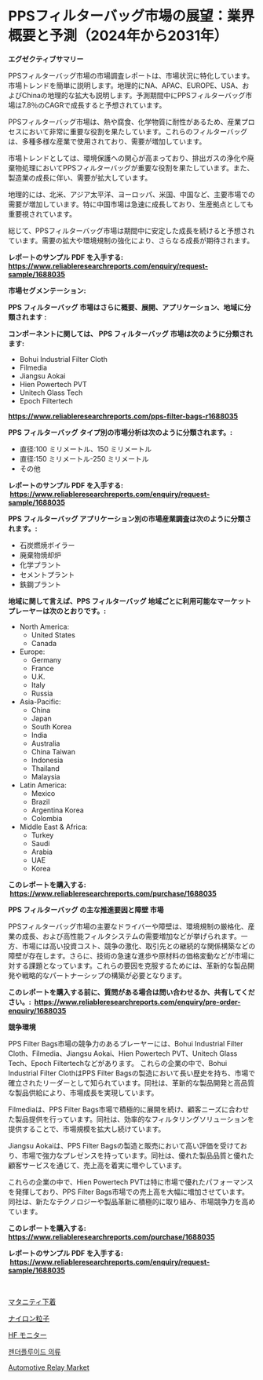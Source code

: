 <p><h1>PPSフィルターバッグ市場の展望：業界概要と予測（2024年から2031年）</h1></p><p><strong>エグゼクティブサマリー</strong></p>
<p><p>PPSフィルターバッグ市場の市場調査レポートは、市場状況に特化しています。市場トレンドを簡単に説明します。地理的にNA、APAC、EUROPE、USA、およびChinaの地理的な拡大も説明します。予測期間中にPPSフィルターバッグ市場は7.8％のCAGRで成長すると予想されています。</p><p>PPSフィルターバッグ市場は、熱や腐食、化学物質に耐性があるため、産業プロセスにおいて非常に重要な役割を果たしています。これらのフィルターバッグは、多種多様な産業で使用されており、需要が増加しています。</p><p>市場トレンドとしては、環境保護への関心が高まっており、排出ガスの浄化や廃棄物処理においてPPSフィルターバッグが重要な役割を果たしています。また、製造業の成長に伴い、需要が拡大しています。</p><p>地理的には、北米、アジア太平洋、ヨーロッパ、米国、中国など、主要市場での需要が増加しています。特に中国市場は急速に成長しており、生産拠点としても重要視されています。</p><p>総じて、PPSフィルターバッグ市場は期間中に安定した成長を続けると予想されています。需要の拡大や環境規制の強化により、さらなる成長が期待されます。</p></p>
<p><strong>レポートのサンプル PDF を入手する: <a href="https://www.reliableresearchreports.com/enquiry/request-sample/1688035">https://www.reliableresearchreports.com/enquiry/request-sample/1688035</a></strong></p>
<p><strong>市場セグメンテーション:</strong></p>
<p><strong> PPS フィルターバッグ 市場はさらに概要、展開、アプリケーション、地域に分類されます :</strong></p>
<p><strong>コンポーネントに関しては、 PPS フィルターバッグ 市場は次のように分類されます: &nbsp;</strong></p>
<p><ul><li>Bohui Industrial Filter Cloth</li><li>Filmedia</li><li>Jiangsu Aokai</li><li>Hien Powertech PVT</li><li>Unitech Glass Tech</li><li>Epoch Filtertech</li></ul></p>
<p><strong><a href="https://www.reliableresearchreports.com/pps-filter-bags-r1688035">https://www.reliableresearchreports.com/pps-filter-bags-r1688035</a></strong></p>
<p><strong> PPS フィルターバッグ タイプ別の市場分析は次のように分類されます。:</strong></p>
<p><ul><li>直径:100 ミリメートル、150 ミリメートル</li><li>直径:150 ミリメートル-250 ミリメートル</li><li>その他</li></ul></p>
<p><strong>レポートのサンプル PDF を入手する: &nbsp;<a href="https://www.reliableresearchreports.com/enquiry/request-sample/1688035">https://www.reliableresearchreports.com/enquiry/request-sample/1688035</a></strong></p>
<p><strong> PPS フィルターバッグ アプリケーション別の市場産業調査は次のように分類されます。:</strong></p>
<p><ul><li>石炭燃焼ボイラー</li><li>廃棄物焼却炉</li><li>化学プラント</li><li>セメントプラント</li><li>鉄鋼プラント</li></ul></p>
<p><strong>地域に関して言えば、PPS フィルターバッグ 地域ごとに利用可能なマーケットプレーヤーは次のとおりです。:</strong></p>
<p><ul>
    <li>
        North America:
        <ul>
            <li>United States</li>
            <li>Canada</li>
        </ul>
    </li>
    <li>
        Europe:
        <ul>
            <li>Germany</li>
            <li>France</li>
            <li>U.K.</li>
            <li>Italy</li>
            <li>Russia</li>
        </ul>
    </li>
    <li>
        Asia-Pacific:
        <ul>
            <li>China</li>
            <li>Japan</li>
            <li>South Korea</li>
            <li>India</li>
            <li>Australia</li>
            <li>China Taiwan</li>
            <li>Indonesia</li>
            <li>Thailand</li>
            <li>Malaysia</li>
        </ul>
    </li>
    <li>
        Latin America:
        <ul>
            <li>Mexico</li>
            <li>Brazil</li>
            <li>Argentina Korea</li>
            <li>Colombia</li>
        </ul>
    </li>
    <li>
        Middle East & Africa:
        <ul>
            <li>Turkey</li>
            <li>Saudi</li>
            <li>Arabia</li>
            <li>UAE</li>
            <li>Korea</li>
        </ul>
    </li>
    </ul></p>
<p><strong>このレポートを購入する: &nbsp;<a href="https://www.reliableresearchreports.com/purchase/1688035">https://www.reliableresearchreports.com/purchase/1688035</a></strong></p>
<p><strong>PPS フィルターバッグ の主な推進要因と障壁 市場</strong></p>
<p><p>PPSフィルターバッグ市場の主要なドライバーや障壁は、環境規制の厳格化、産業の成長、および高性能フィルタシステムの需要増加などが挙げられます。一方、市場には高い投資コスト、競争の激化、取引先との継続的な関係構築などの障壁が存在します。さらに、技術の急速な進歩や原材料の価格変動などが市場に対する課題となっています。これらの要因を克服するためには、革新的な製品開発や戦略的なパートナーシップの構築が必要となります。</p></p>
<p><strong>このレポートを購入する前に、質問がある場合は問い合わせるか、共有してください。:&nbsp; <a href="https://www.reliableresearchreports.com/enquiry/pre-order-enquiry/1688035">https://www.reliableresearchreports.com/enquiry/pre-order-enquiry/1688035</a></strong></p>
<p><strong>競争環境</strong></p>
<p><p>PPS Filter Bags市場の競争力のあるプレーヤーには、Bohui Industrial Filter Cloth、Filmedia、Jiangsu Aokai、Hien Powertech PVT、Unitech Glass Tech、Epoch Filtertechなどがあります。 これらの企業の中で、Bohui Industrial Filter ClothはPPS Filter Bagsの製造において長い歴史を持ち、市場で確立されたリーダーとして知られています。同社は、革新的な製品開発と高品質な製品供給により、市場成長を実現しています。</p><p>Filmediaは、PPS Filter Bags市場で積極的に展開を続け、顧客ニーズに合わせた製品提供を行っています。同社は、効率的なフィルタリングソリューションを提供することで、市場規模を拡大し続けています。</p><p>Jiangsu Aokaiは、PPS Filter Bagsの製造と販売において高い評価を受けており、市場で強力なプレゼンスを持っています。同社は、優れた製品品質と優れた顧客サービスを通じて、売上高を着実に増やしています。</p><p>これらの企業の中で、Hien Powertech PVTは特に市場で優れたパフォーマンスを発揮しており、PPS Filter Bags市場での売上高を大幅に増加させています。同社は、新たなテクノロジーや製品革新に積極的に取り組み、市場競争力を高めています。</p></p>
<p><strong>このレポートを購入する: &nbsp; <a href="https://www.reliableresearchreports.com/purchase/1688035">https://www.reliableresearchreports.com/purchase/1688035</a></strong></p>
<p><strong>レポートのサンプル PDF を入手する: &nbsp;<a href="https://www.reliableresearchreports.com/enquiry/request-sample/1688035">https://www.reliableresearchreports.com/enquiry/request-sample/1688035</a></strong><strong></strong></p>
<p>&nbsp;</p>
<p><p><a href="https://github.com/nemesis2824/Market-Research-Report-List-1/blob/main/262383722141.md">マタニティ下着</a></p><p><a href="https://medium.com/@eduardoramez/%E3%83%8A%E3%82%A4%E3%83%AD%E3%83%B3%E7%B2%92%E5%AD%90%E5%B8%82%E5%A0%B4%E3%81%AE%E8%A6%8F%E6%A8%A1%E3%81%A8%E5%B8%82%E5%A0%B4%E5%8B%95%E5%90%91-%E5%AE%8C%E5%85%A8%E3%81%AA%E6%A5%AD%E7%95%8C%E6%A6%82%E8%A6%81-2024%E5%B9%B4%E3%81%8B%E3%82%892031%E5%B9%B4%E3%81%BE%E3%81%A7-787db2a85669">ナイロン粒子</a></p><p><a href="https://medium.com/@matteills7854/hf%E3%83%A2%E3%83%8B%E3%82%BF%E3%83%BC%E3%83%9E%E3%83%BC%E3%82%B1%E3%83%83%E3%83%88-%E6%88%90%E5%8A%9F%E3%81%99%E3%82%8B%E3%83%93%E3%82%B8%E3%83%8D%E3%82%B9%E6%88%A6%E7%95%A5%E3%81%AE%E9%8D%B52031%E5%B9%B4%E3%81%BE%E3%81%A7%E3%81%AE%E4%BA%88%E6%B8%AC-eae65cd1b3b9">HF モニター</a></p><p><a href="https://medium.com/@jenniferstanley2022/%EC%A0%A0%EB%8D%94%ED%94%8C%EB%A3%A8%EC%9D%B4%EB%93%9C-%EC%9D%98%EB%A5%98-%EC%8B%9C%EC%9E%A5-%ED%86%B5%EC%B0%B0-%EC%8B%9C%EC%9E%A5-%EB%8F%99%ED%96%A5-%EC%84%B1%EC%9E%A5-2024%EB%85%84%EB%B6%80%ED%84%B0-2031%EB%85%84%EA%B9%8C%EC%A7%80-%EC%98%88%EC%B8%A1%EB%90%9C-%EA%B2%83-585e63b6a132">젠더플루이드 의류</a></p><p><a href="https://www.linkedin.com/pulse/automotive-relay-market-comprehensive-report-its-share-amp-growth-qz7qe?trackingId=qN1WwdIVFhqzd8uuqdH%2Fug%3D%3D">Automotive Relay Market</a></p></p>